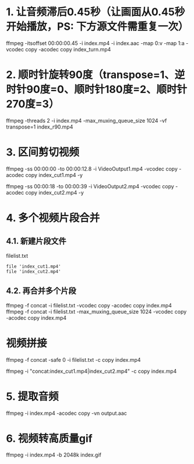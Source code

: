 
# 1. 让音频滞后0.45秒（让画面从0.45秒开始播放，PS: 下方源文件需重复一次）
ffmpeg -itsoffset 00:00:00.45 -i index.mp4 -i index.aac -map 0:v -map 1:a -vcodec copy -acodec copy index_turn.mp4

# 2. 顺时针旋转90度（transpose=1、逆时针90度=0、顺时针180度=2、顺时针270度=3）
ffmpeg -threads 2 -i index.mp4 -max_muxing_queue_size 1024 -vf transpose=1 index_r90.mp4

# 3. 区间剪切视频
ffmpeg -ss 00:00:00 -to 00:00:12.8 -i VideoOutput1.mp4 -vcodec copy -acodec copy index_cut1.mp4 -y

ffmpeg -ss 00:00:18 -to 00:00:39 -i VideoOutput2.mp4 -vcodec copy -acodec copy index_cut2.mp4 -y

# 4. 多个视频片段合并
## 4.1. 新建片段文件
filelist.txt
```
file 'index_cut1.mp4'
file 'index_cut2.mp4'
```
## 4.2. 再合并多个片段
ffmpeg -f concat -i filelist.txt -vcodec copy -acodec copy index.mp4
ffmpeg -f concat -i filelist.txt -max_muxing_queue_size 1024 -vcodec copy -acodec copy index.mp4

# 视频拼接
ffmpeg -f concat -safe 0 -i filelist.txt -c copy index.mp4

ffmpeg -i "concat:index_cut1.mp4|index_cut2.mp4" -c copy index.mp4

# 5. 提取音频
ffmpeg -i index.mp4 -acodec copy -vn output.aac

# 6. 视频转高质量gif
ffmpeg -i index.mp4 -b 2048k index.gif
